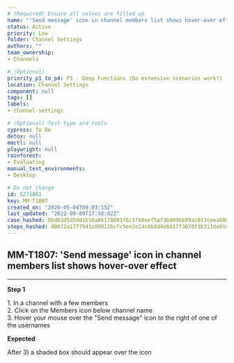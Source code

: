 ```yaml
---
# (Required) Ensure all values are filled up
name: "'Send message' icon in channel members list shows hover-over effect"
status: Active
priority: Low
folder: Channel Settings
authors: ""
team_ownership: 
- Channels

# (Optional)
priority_p1_to_p4: P3 - Deep Functions (Do extensive scenarios work?)
location: Channel Settings
component: null
tags: []
labels: 
- channel-settings

# (Optional) Test type and tools
cypress: To Do
detox: null
mmctl: null
playwright: null
rainforest: 
- Evaluating
manual_test_environments: 
- Desktop

# Do not change
id: 5271861
key: MM-T1807
created_on: "2020-05-04T08:03:15Z"
last_updated: "2022-09-09T17:58:02Z"
case_hashed: 0bd62d5d5dd1b10a86178601f6c1fb8eef5af3bd89bb99ac823ceea8004da04eb934c67fb93fddaf2bc083a4bbd59929
steps_hashed: 40072a1777941a99012bcfc5ee2e14c6b8d4e6d17f3070f3b311de01414c14eb124aa084c6857d326305c1a51b57cadd
---
```


<!-- (Auto-generated) Based on frontmatter's "key" and "name" -->

## MM-T1807: 'Send message' icon in channel members list shows hover-over effect

---

**Step 1**

1\. In a channel with a few members\
2\. Click on the Members icon below channel name\
3\. Hover your mouse over the "Send message" icon to the right of one of the usernames

**Expected**

After 3) a shaded box should appear over the icon
